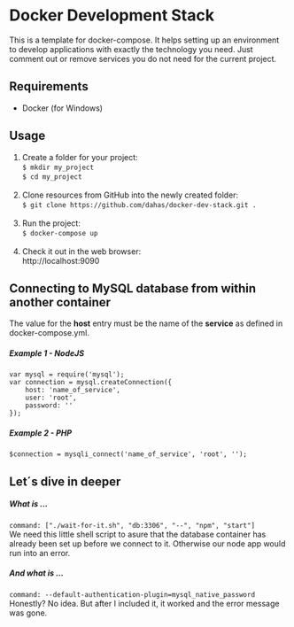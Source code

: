 # Docker Development Stack

This is a template for docker-compose. It helps setting up an environment to develop applications with exactly the technology you need. Just comment out or remove services you do not need for the current project.

## Requirements

- Docker (for Windows)

## Usage

1. Create a folder for your project:  
`$ mkdir my_project`  
`$ cd my_project`  
&nbsp;  
1. Clone resources from GitHub into the newly created folder:  
`$ git clone https://github.com/dahas/docker-dev-stack.git .`  
&nbsp;  
1. Run the project:  
`$ docker-compose up`  
&nbsp;  
1. Check it out in the web browser:  
http://localhost:9090  

## Connecting to MySQL database from within another container

The value for the **host** entry must be the name of the **service** as defined in docker-compose.yml.

##### Example 1 - NodeJS

    var mysql = require('mysql');
    var connection = mysql.createConnection({
        host: 'name_of_service',
        user: 'root',
        password: ''
    });

##### Example 2 - PHP

    $connection = mysqli_connect('name_of_service', 'root', '');

## Let´s dive in deeper

##### What is ...

`command: ["./wait-for-it.sh", "db:3306", "--", "npm", "start"]`  
We need this little shell script to asure that the database container has already been set up before we connect to it. Otherwise our node app would run into an error.  

##### And what is ...
`command: --default-authentication-plugin=mysql_native_password`  
Honestly? No idea. But after I included it, it worked and the error message was gone.

